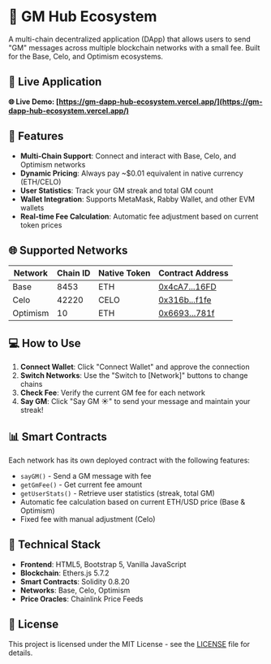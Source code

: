 # 🌅 GM Hub Ecosystem

A multi-chain decentralized application (DApp) that allows users to send "GM" messages across multiple blockchain networks with a small fee. Built for the Base, Celo, and Optimism ecosystems.

## 🚀 Live Application

**🌐 Live Demo: [https://gm-dapp-hub-ecosystem.vercel.app/](https://gm-dapp-hub-ecosystem.vercel.app/)**

## 🚀 Features

- **Multi-Chain Support**: Connect and interact with Base, Celo, and Optimism networks
- **Dynamic Pricing**: Always pay ~$0.01 equivalent in native currency (ETH/CELO)
- **User Statistics**: Track your GM streak and total GM count
- **Wallet Integration**: Supports MetaMask, Rabby Wallet, and other EVM wallets
- **Real-time Fee Calculation**: Automatic fee adjustment based on current token prices

## 🌐 Supported Networks

| Network | Chain ID | Native Token | Contract Address |
|---------|----------|--------------|------------------|
| Base | 8453 | ETH | [0x4cA7...16FD](https://basescan.org/address/0x4cA7cdA1A56bd2e9247f832BB863f92De53B16FD) |
| Celo | 42220 | CELO | [0x316b...f1fe](https://celoscan.io/address/0x316bBce718B16818434cD5E185Cec820086cf1fe) |
| Optimism | 10 | ETH | [0x6693...781f](https://optimistic.etherscan.io/address/0x669364218144b85975218271f6001CA80d77781f) |

## 💻 How to Use

1. **Connect Wallet**: Click "Connect Wallet" and approve the connection
2. **Switch Networks**: Use the "Switch to [Network]" buttons to change chains
3. **Check Fee**: Verify the current GM fee for each network
4. **Say GM**: Click "Say GM ☀️" to send your message and maintain your streak!

## 📊 Smart Contracts

Each network has its own deployed contract with the following features:
- `sayGM()` - Send a GM message with fee
- `getGmFee()` - Get current fee amount
- `getUserStats()` - Retrieve user statistics (streak, total GM)
- Automatic fee calculation based on current ETH/USD price (Base & Optimism)
- Fixed fee with manual adjustment (Celo)

## 🔧 Technical Stack

- **Frontend**: HTML5, Bootstrap 5, Vanilla JavaScript
- **Blockchain**: Ethers.js 5.7.2
- **Smart Contracts**: Solidity 0.8.20
- **Networks**: Base, Celo, Optimism
- **Price Oracles**: Chainlink Price Feeds

## 📄 License

This project is licensed under the MIT License - see the [LICENSE](LICENSE) file for details.
